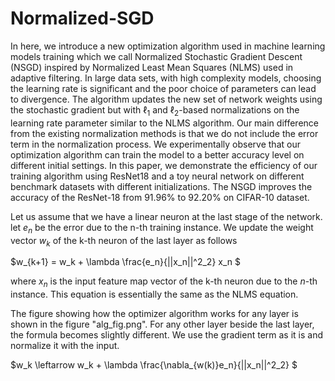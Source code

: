 # Normalized-SGD

In here, we introduce a new optimization algorithm used in machine learning models training which we call Normalized Stochastic Gradient Descent (NSGD) inspired by Normalized Least Mean Squares (NLMS) used in adaptive filtering. In large data sets, with high complexity models, choosing the learning rate is significant and the poor choice of parameters can lead to divergence. The algorithm updates the new set of network weights using the stochastic gradient but with  $\ell_1$ and $\ell_2$-based normalizations on the learning rate parameter similar to the NLMS algorithm. Our main difference from the existing normalization methods is that we do not include the error term in the normalization process. We experimentally observe that our optimization algorithm can train the model to a better accuracy level on different initial settings. In this paper, we demonstrate the efficiency of our training algorithm using ResNet18 and a toy neural network on different benchmark datasets with different initializations. The NSGD improves the accuracy of the ResNet-18 from 91.96\% to 92.20\% on CIFAR-10 dataset.

Let us assume that we have a linear neuron at the last stage of the network. 
let $e_n$ be the error due to the n-th training instance.
We update the weight vector $w_k$ of the k-th neuron of the last layer as follows

$w_{k+1} = w_k + \lambda \frac{e_n}{||x_n||^2_2}    x_n $

where $x_n$ is the input feature map vector of the k-th neuron due to the
$n$-th instance. This equation is essentially the same as the NLMS equation.

The figure showing how the optimizer algorithm works for any layer is shown in the figure "alg_fig.png". For any other layer beside the last layer, the formula becomes slightly different. We use the gradient term as it is and normalize it with the input. 

$w_k \leftarrow w_k + \lambda \frac{\nabla_{w(k)}e_n}{||x_n||^2_2} $


